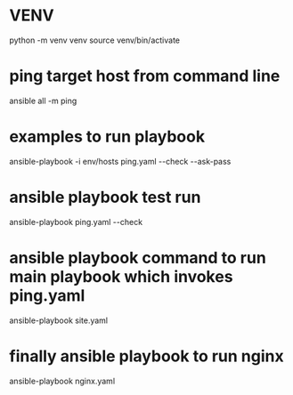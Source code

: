 # VENV

python -m venv venv
source venv/bin/activate

# ping target host from command line

ansible all -m ping

# examples to run playbook

ansible-playbook -i env/hosts ping.yaml --check --ask-pass

# ansible playbook test run

ansible-playbook ping.yaml --check

# ansible playbook command to run main playbook which invokes ping.yaml

ansible-playbook site.yaml

# finally ansible playbook to run nginx

ansible-playbook nginx.yaml
